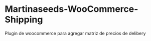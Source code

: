 # Martinaseeds-WooCommerce-Shipping
Plugin de woocommerce para agregar matriz de precios de delibery
